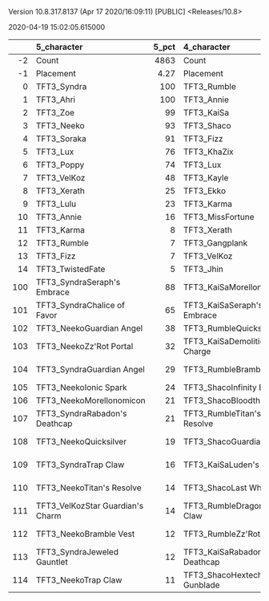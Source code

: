 Version 10.8.317.8137 (Apr 17 2020/16:09:11) [PUBLIC] <Releases/10.8>

2020-04-19 15:02:05.615000

|     | 5_character                      |   5_pct | 4_character                      |   4_pct | 3_character                        |   3_pct | 1_character                    |   1_pct | 2_character                      |   2_pct |
|----:|:---------------------------------|--------:|:---------------------------------|--------:|:-----------------------------------|--------:|:-------------------------------|--------:|:---------------------------------|--------:|
|  -2 | Count                            | 4863    | Count                            | 2841    | Count                              | 4078    | Count                          | 5930    | Count                            | 8670    |
|  -1 | Placement                        |    4.27 | Placement                        |    4.31 | Placement                          |    4.41 | Placement                      |    4.45 | Placement                        |    4.64 |
|   0 | TFT3_Syndra                      |  100    | TFT3_Rumble                      |  100    | TFT3_ChoGath                       |   99    | TFT3_Jhin                      |   96    | TFT3_Shen                        |   67    |
|   1 | TFT3_Ahri                        |  100    | TFT3_Annie                       |  100    | TFT3_Blitzcrank                    |   99    | TFT3_Karma                     |   94    | TFT3_Irelia                      |   64    |
|   2 | TFT3_Zoe                         |   99    | TFT3_KaiSa                       |  100    | TFT3_Vi                            |   99    | TFT3_Mordekaiser               |   94    | TFT3_Kayle                       |   63    |
|   3 | TFT3_Neeko                       |   93    | TFT3_Shaco                       |   99    | TFT3_Malphite                      |   98    | TFT3_Ashe                      |   92    | TFT3_Thresh                      |   54    |
|   4 | TFT3_Soraka                      |   91    | TFT3_Fizz                        |   98    | TFT3_Jinx                          |   86    | TFT3_Lux                       |   75    | TFT3_Kassadin                    |   48    |
|   5 | TFT3_Lux                         |   76    | TFT3_KhaZix                      |   77    | TFT3_Ezreal                        |   85    | TFT3_Shaco                     |   73    | TFT3_Vi                          |   47    |
|   6 | TFT3_Poppy                       |   74    | TFT3_Lux                         |   64    | TFT3_MissFortune                   |   69    | TFT3_Lulu                      |   60    | TFT3_MissFortune                 |   46    |
|   7 | TFT3_VelKoz                      |   48    | TFT3_Kayle                       |   33    | TFT3_Graves                        |   60    | TFT3_Xerath                    |   52    | TFT3_Fiora                       |   43    |
|   8 | TFT3_Xerath                      |   25    | TFT3_Ekko                        |   19    | TFT3_Lucian                        |   40    | TFT3_JarvanIV                  |   41    | TFT3_Lucian                      |   43    |
|   9 | TFT3_Lulu                        |   23    | TFT3_Karma                       |   14    | TFT3_VelKoz                        |   14    | TFT3_WuKong                    |   28    | TFT3_Leona                       |   42    |
|  10 | TFT3_Annie                       |   16    | TFT3_MissFortune                 |    7    | TFT3_KhaZix                        |   14    | TFT3_Jayce                     |   28    | TFT3_Ekko                        |   39    |
|  11 | TFT3_Karma                       |    8    | TFT3_Xerath                      |    7    | TFT3_AurelionSol                   |   13    | TFT3_Kassadin                  |   21    | TFT3_Blitzcrank                  |   37    |
|  12 | TFT3_Rumble                      |    7    | TFT3_Gangplank                   |    3    | TFT3_TwistedFate                   |   10    | TFT3_Poppy                     |   14    | TFT3_Ezreal                      |   37    |
|  13 | TFT3_Fizz                        |    7    | TFT3_VelKoz                      |    2    | TFT3_Kayle                         |   10    | TFT3_Leona                     |    9    | TFT3_WuKong                      |   35    |
|  14 | TFT3_TwistedFate                 |    5    | TFT3_Jhin                        |    2    | TFT3_Lulu                          |    7    | TFT3_Thresh                    |    9    | TFT3_Xayah                       |   23    |
| 100 | TFT3_SyndraSeraph's Embrace      |   88    | TFT3_KaiSaMorellonomicon         |   61    | TFT3_JinxGiant Slayer              |   61    | TFT3_ShacoGuardian Angel       |   49    | TFT3_IreliaInfinity Edge         |   41    |
| 101 | TFT3_SyndraChalice of Favor      |   65    | TFT3_KaiSaSeraph's Embrace       |   49    | TFT3_JinxRed Buff                  |   53    | TFT3_ShacoBloodthirster        |   38    | TFT3_KayleGuinsoo's Rageblade    |   30    |
| 102 | TFT3_NeekoGuardian Angel         |   38    | TFT3_RumbleQuicksilver           |   45    | TFT3_JinxGuardian Angel            |   33    | TFT3_JhinRunaan's Hurricane    |   37    | TFT3_LucianRed Buff              |   23    |
| 103 | TFT3_NeekoZz'Rot Portal          |   32    | TFT3_KaiSaDemolitionist's Charge |   37    | TFT3_MissFortuneSeraph's Embrace   |   18    | TFT3_JhinGuardian Angel        |   37    | TFT3_KayleGuardian Angel         |   22    |
| 104 | TFT3_SyndraGuardian Angel        |   29    | TFT3_RumbleBramble Vest          |   35    | TFT3_ChoGathIonic Spark            |   17    | TFT3_JhinLast Whisper          |   33    | TFT3_KayleRapid Firecannon       |   17    |
| 105 | TFT3_NeekoIonic Spark            |   24    | TFT3_ShacoInfinity Edge          |   35    | TFT3_JinxRunaan's Hurricane        |   14    | TFT3_JhinInfinity Edge         |   30    | TFT3_IreliaLast Whisper          |   16    |
| 106 | TFT3_NeekoMorellonomicon         |   21    | TFT3_ShacoBloodthirster          |   33    | TFT3_JinxTrap Claw                 |   13    | TFT3_JhinTrap Claw             |   17    | TFT3_IreliaGuardian Angel        |   15    |
| 107 | TFT3_SyndraRabadon's Deathcap    |   21    | TFT3_RumbleTitan's Resolve       |   32    | TFT3_BlitzcrankZephyr              |   13    | TFT3_ShacoInfinity Edge        |   16    | TFT3_MasterYiQuicksilver         |   12    |
| 108 | TFT3_NeekoQuicksilver            |   19    | TFT3_ShacoGuardian Angel         |   31    | TFT3_JinxLast Whisper              |   12    | TFT3_XerathGuinsoo's Rageblade |   13    | TFT3_MasterYiGuinsoo's Rageblade |   12    |
| 109 | TFT3_SyndraTrap Claw             |   16    | TFT3_KaiSaLuden's Echo           |   14    | TFT3_ViIonic Spark                 |   12    | TFT3_ShacoHextech Gunblade     |   13    | TFT3_IreliaInfiltrator's Talons  |   10    |
| 110 | TFT3_NeekoTitan's Resolve        |   14    | TFT3_ShacoLast Whisper           |   14    | TFT3_MissFortuneQuicksilver        |   12    | TFT3_MordekaiserMorellonomicon |   13    | TFT3_KayleHand Of Justice        |    9    |
| 111 | TFT3_VelKozStar Guardian's Charm |   14    | TFT3_RumbleDragon's Claw         |    9    | TFT3_ChoGathMorellonomicon         |   12    | TFT3_AsheDark Star's Heart     |   12    | TFT3_IreliaBloodthirster         |    8    |
| 112 | TFT3_NeekoBramble Vest           |   12    | TFT3_RumbleZz'Rot Portal         |    9    | TFT3_VelKozSeraph's Embrace        |   11    | TFT3_MordekaiserIonic Spark    |   10    | TFT3_IreliaSeraph's Embrace      |    7    |
| 113 | TFT3_SyndraJeweled Gauntlet      |   12    | TFT3_KaiSaRabadon's Deathcap     |    9    | TFT3_JinxRapid Firecannon          |   11    | TFT3_MordekaiserRedemption     |    9    | TFT3_EkkoMorellonomicon          |    7    |
| 114 | TFT3_NeekoTrap Claw              |   11    | TFT3_ShacoHextech Gunblade       |    9    | TFT3_MissFortuneRabadon's Deathcap |   11    | TFT3_MordekaiserBramble Vest   |    9    | TFT3_MasterYiBramble Vest        |    7    |

